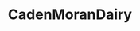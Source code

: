 ---
title: CadenMoranDairy
crosslinks:
- livven
- ProlapseVille
- ProCSS
- flavortown
- ihatereddit
- wsgy
- Incels
- AsianMasculinity
- ImagesOfWisconsin
---